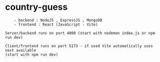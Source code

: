 # country-guess

        - backend : NodeJS , ExpressJS , MongoDB
        - frontend : React (JavaScript - Vite)

    Server/backend runs on port 4000 (start with nodemon index.js or npm run dev)

    Client/frontend runs on port 5173 - if used Vite automatically uses next available
    (start with npm run dev)
